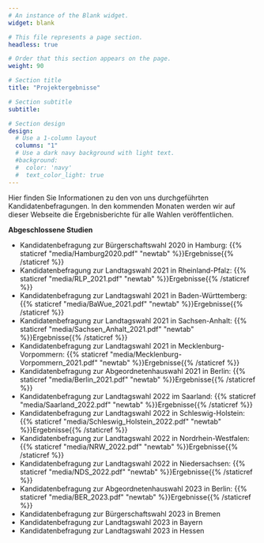 ```yaml
---
# An instance of the Blank widget.
widget: blank

# This file represents a page section.
headless: true

# Order that this section appears on the page.
weight: 90

# Section title
title: "Projektergebnisse"

# Section subtitle
subtitle:

# Section design
design:
  # Use a 1-column layout
  columns: "1"
  # Use a dark navy background with light text.
  #background:
  #  color: 'navy'
  #  text_color_light: true
---
```


Hier finden Sie Informationen zu den von uns durchgeführten Kandidatenbefragungen. In den kommenden Monaten werden wir auf dieser Webseite die Ergebnisberichte für alle Wahlen veröffentlichen.

**Abgeschlossene Studien**

* Kandidatenbefragung zur Bürgerschaftswahl 2020 in Hamburg: {{% staticref "media/Hamburg2020.pdf" "newtab" %}}Ergebnisse{{% /staticref %}}
* Kandidatenbefragung zur Landtagswahl 2021 in Rheinland-Pfalz: {{% staticref "media/RLP_2021.pdf" "newtab" %}}Ergebnisse{{% /staticref %}}
* Kandidatenbefragung zur Landtagswahl 2021 in Baden-Württemberg: {{% staticref "media/BaWue_2021.pdf" "newtab" %}}Ergebnisse{{% /staticref %}}
* Kandidatenbefragung zur Landtagswahl 2021 in Sachsen-Anhalt: {{% staticref "media/Sachsen_Anhalt_2021.pdf" "newtab" %}}Ergebnisse{{% /staticref %}}
* Kandidatenbefragung zur Landtagswahl 2021 in Mecklenburg-Vorpommern: {{% staticref "media/Mecklenburg-Vorpommern_2021.pdf" "newtab" %}}Ergebnisse{{% /staticref %}}
* Kandidatenbefragung zur Abgeordnetenhauswahl 2021 in Berlin: {{% staticref "media/Berlin_2021.pdf" "newtab" %}}Ergebnisse{{% /staticref %}}
* Kandidatenbefragung zur Landtagswahl 2022 im Saarland: {{% staticref "media/Saarland_2022.pdf" "newtab" %}}Ergebnisse{{% /staticref %}}
* Kandidatenbefragung zur Landtagswahl 2022 in Schleswig-Holstein: {{% staticref "media/Schleswig_Holstein_2022.pdf" "newtab" %}}Ergebnisse{{% /staticref %}}
* Kandidatenbefragung zur Landtagswahl 2022 in Nordrhein-Westfalen: {{% staticref "media/NRW_2022.pdf" "newtab" %}}Ergebnisse{{% /staticref %}} 
* Kandidatenbefragung zur Landtagswahl 2022 in Niedersachsen: {{% staticref "media/NDS_2022.pdf" "newtab" %}}Ergebnisse{{% /staticref %}}
* Kandidatenbefragung zur Abgeordnetenhauswahl 2023 in Berlin: {{% staticref "media/BER_2023.pdf" "newtab" %}}Ergebnisse{{% /staticref %}}
* Kandidatenbefragung zur Bürgerschaftswahl 2023 in Bremen
* Kandidatenbefragung zur Landtagswahl 2023 in Bayern
* Kandidatenbefragung zur Landtagswahl 2023 in Hessen


